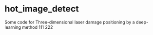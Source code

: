 # hot_image_detect
Some code for Three-dimensional laser damage positioning by a deep-learning method
111
222
